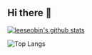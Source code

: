 ## Hi there 👋

[![leeseobin's github stats](https://github-readme-stats.vercel.app/api?username=gitjay3)](https://github.com/gitjay3/github-readme-stats)

![Top Langs](https://github-readme-stats.vercel.app/api/top-langs/?username=gitjay3&layout=compact)
